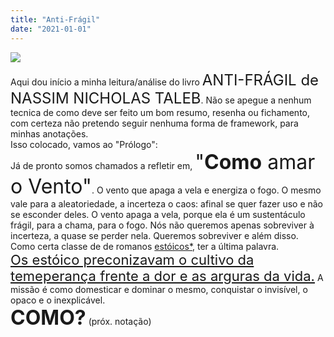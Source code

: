 ```yaml
---
title: "Anti-Frágil"
date: "2021-01-01"
---
```


![](https://storage.googleapis.com/ime_ufg/img/81-4eCJEtjL.jpg)

<p>
    Aqui dou início a minha leitura/análise do livro <span style="font-size:24px">ANTI-FRÁGIL de NASSIM NICHOLAS TALEB</span>.
    Não se apegue a nenhum tecnica de como deve ser feito um bom resumo, resenha ou fichamento, com certeza 
    não pretendo seguir nenhuma forma de framework, para minhas anotações.<br />
    Isso colocado, vamos ao "Prólogo":<br />
    Já de pronto somos chamados a refletir em, <span style="font-size:32px">"<b>Como</b> amar o Vento"</span>. O vento que apaga a vela e energiza o fogo.
    O mesmo vale para a aleatoriedade, a incerteza o caos: afinal se quer fazer uso e não se esconder deles.
    O vento apaga a vela, porque ela é um sustentáculo frágil, para a chama, para o fogo.
    Nós não queremos apenas sobreviver à incerteza, a quase se perder nela. Queremos sobreviver e além disso. 
    Como certa classe de de romanos <u>estóicos*</u>, ter a última palavra.<br />
    <u style="font-size:22px">Os estóico preconizavam o cultivo da temeperança frente a dor e as arguras da vida.</u>
    A missão é como domesticar e dominar o mesmo, conquistar o invisível, o opaco e o inexplicável.<br />
    <b style="font-size:32px">COMO?</b> (próx. notação)
</p>
